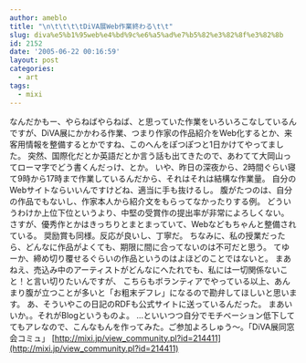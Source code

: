 ```yaml
---
author: ameblo
title: "\n\t\t\t\tDiVA展Web作業終わる\t\t"
slug: diva%e5%b1%95web%e4%bd%9c%e6%a5%ad%e7%b5%82%e3%82%8f%e3%82%8b
id: 2152
date: '2005-06-22 00:16:59'
layout: post
categories:
  - art
tags:
  - mixi
---
```


なんだかもー、やらねばやらねば、と思っていた作業をいろいろこなしているんですが、DiVA展にかかわる作業、つまり作家の作品紹介をWeb化するとか、来客用情報を整備するとかですね、このへんをぽつぽつと1日かけてやってました。 突然、国際化だとか英語だとか言う話も出てきたので、あわてて大岡山ってローマ字でどう書くんだっけ、とか。 いや、昨日の深夜から、2時間ぐらい寝て9時から17時まで作業しているんだから、それはそれは結構な作業量。 自分のWebサイトならいいんですけどね、適当に手も抜けるし。 腹がたつのは、自分の作品でもないし、作家本人から紹介文をもらってなかったりする例。 どういうわけか上位下位というより、中堅の受賞作の提出率が非常によろしくない。 さすが、優秀作とかはきっちりとまとまっていて、Webなどもちゃんと整備されている。 奨励賞も同様。反応が良いし、丁寧だ。 ちなみに、私の授業だったら、どんなに作品がよくても、期限に間に合ってないのは不可だと思う。 てゆーか、締め切り覆せるぐらいの作品というのはよほどのことではないと。 まあねえ、売込み中のアーティストがどんなにへたれでも、私には一切関係ないこと！と言い切りたいんですが、 こちらもボランティアでやっている以上、あんまり腹が立つことが多いと「お粗末デフレ」になるので勘弁してほしいと思います。 あ、そういやこの日記のRDFも公式サイトに送っているんだった。 まあいいか。。それがBlogというものよ。 …といいつつ自分でモチベーション低下しててもアレなので、こんなもんを作ってみた。ご参加よろしゅう～。「DiVA展同窓会コミュ」 [http://mixi.jp/view_community.pl?id=214411](http://mixi.jp/view_community.pl?id=214411)